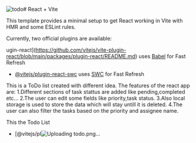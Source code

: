 ![todo](https://github.com/jadhwik/React-beginner-projects/assets/99212318/a180dbf7-f2cd-40a5-8701-c99ea5b335f0)# React + Vite

This template provides a minimal setup to get React working in Vite with HMR and some ESLint rules.

Currently, two official plugins are available:


ugin-react](https://github.com/vitejs/vite-plugin-react/blob/main/packages/plugin-react/README.md) uses [Babel](https://babeljs.io/) for Fast Refresh
- [@vitejs/plugin-react-swc](https://github.com/vitejs/vite-plugin-react-swc) uses [SWC](https://swc.rs/) for Fast Refresh

This is a ToDo list created with different idea. The features of the react app are:
1.Different sections of task stattus are added like pending,completed etc...
2.The user can edit some fields like priority,task status.
3.Also local storage is used to store the data which will stay  untill it is deleted.
4.The user can also filter the tasks based on the priority and assignee name.

This the Todo List

- [@vitejs/pl![Uploading todo.png…]()

